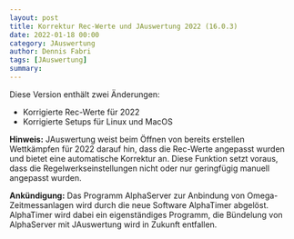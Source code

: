 ```yaml
---
layout: post
title: Korrektur Rec-Werte und JAuswertung 2022 (16.0.3)
date: 2022-01-18 00:00
category: JAuswertung
author: Dennis Fabri
tags: [JAuswertung]
summary: 
---
```


Diese Version enthält zwei Änderungen:

- Korrigierte Rec-Werte für 2022
- Korrigierte Setups für Linux und MacOS

**Hinweis:** JAuswertung weist beim Öffnen von bereits erstellen Wettkämpfen für 2022 darauf hin,
dass die Rec-Werte angepasst wurden und bietet eine automatische Korrektur an.
Diese Funktion setzt voraus, dass die Regelwerkseinstellungen nicht oder nur geringfügig manuell angepasst wurden.

**Ankündigung:** Das Programm AlphaServer zur Anbindung von Omega-Zeitmessanlagen wird durch die neue Software AlphaTimer
abgelöst. AlphaTimer wird dabei ein eigenständiges Programm, die Bündelung von AlphaServer mit JAuswertung wird in Zukunft
entfallen.
